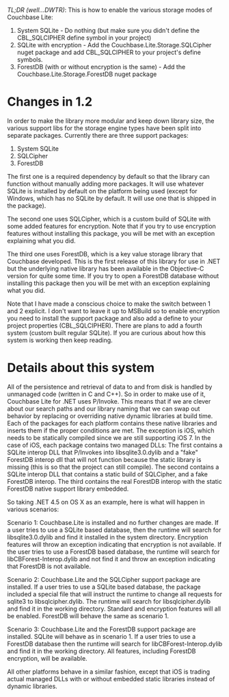 *TL;DR (well...DWTR)*:  This is how to enable the various storage modes of Couchbase Lite:

1. System SQLite - Do nothing (but make sure you didn't define the CBL_SQLCIPHER define symbol in your project)
2. SQLite with encryption - Add the Couchbase.Lite.Storage.SQLCipher nuget package and add CBL_SQLCIPHER to your project's define symbols.
3. ForestDB (with or without encryption is the same) - Add the Couchbase.Lite.Storage.ForestDB nuget package

Changes in 1.2
==============

In order to make the library more modular and keep down library size, the various support libs for the storage engine types have been split into separate packages.  Currently there are three support packages:

1. System SQLite
2. SQLCipher
3. ForestDB

The first one is a required dependency by default so that the library can function without manually adding more packages.  It will use whatever SQLite is installed by default on the platform being used (except for Windows, which has no SQLite by default.  It will use one that is shipped in the package).  

The second one uses SQLCipher, which is a custom build of SQLite with some added features for encryption.  Note that if you try to use encryption features without installing this package, you will be met with an exception explaining what you did.  

The third one uses ForestDB, which is a key value storage library that Couchbase developed.  This is the first release of this library for use in .NET but the underlying native library has been available in the Objective-C version for quite some time.  If you try to open a ForestDB database without installing this package then you will be met with an exception explaining what you did.  

Note that I have made a conscious choice to make the switch between 1 and 2 explicit.  I don't want to leave it up to MSBuild so to enable encryption you need to install the support package and also add a define to your project properties (CBL_SQLCIPHER).  There are plans to add a fourth system (custom built regular SQLite).  If you are curious about how this system is working then keep reading.

Details about this system
=========================

All of the persistence and retrieval of data to and from disk is handled by unmanaged code (written in C and C++).  So in order to make use of it, Couchbase Lite for .NET uses P/Invoke.  This means that if we are clever about our search paths and our library naming that we can swap out behavior by replacing or overriding native dynamic libraries at build time.  Each of the packages for each platform contains these native libraries and inserts them if the proper conditions are met.  The exception is iOS, which needs to be statically compiled since we are still supporting iOS 7.  In the case of iOS, each package contains two managed DLLs:  The first contains a SQLite interop DLL that P/Invokes into libsqlite3.0.dylib and a "fake" ForestDB interop dll that will not function because the static library is missing (this is so that the project can still compile).  The second contains a SQLite interop DLL that contains a static build of SQLCipher, and a fake ForestDB interop.  The third contains the real ForestDB interop with the static ForestDB native support library embedded.  

So taking .NET 4.5 on OS X as an example, here is what will happen in various scenarios:

Scenario 1: Couchbase.Lite is installed and no further changes are made.  If a user tries to use a SQLite based database, then the runtime will search for libsqlite3.0.dylib and find it installed in the system directory.  Encryption features will throw an exception indicating that encryption is not available.  If the user tries to use a ForestDB based database, the runtime will search for libCBForest-Interop.dylib and not find it and throw an exception indicating that ForestDB is not available.  

Scenario 2: Couchbase.Lite and the SQLCipher support package are installed.  If a user tries to use a SQLite based database, the package included a special file that will instruct the runtime to change all requests for sqlite3 to libsqlcipher.dylib.  The runtime will search for libsqlcipher.dylib and find it in the working directory.  Standard and encryption features will all be enabled.  ForestDB will behave the same as scenario 1.

Scenario 3: Couchbase.Lite and the ForestDB support package are installed.  SQLite will behave as in scenario 1.  If a user tries to use a ForestDB database then the runtime will search for libCBForest-Interop.dylib and find it in the working directory.  All features, including ForestDB encryption, will be available.  

All other platforms behave in a similar fashion, except that iOS is trading actual managed DLLs with or without embedded static libraries instead of dynamic libraries.  
